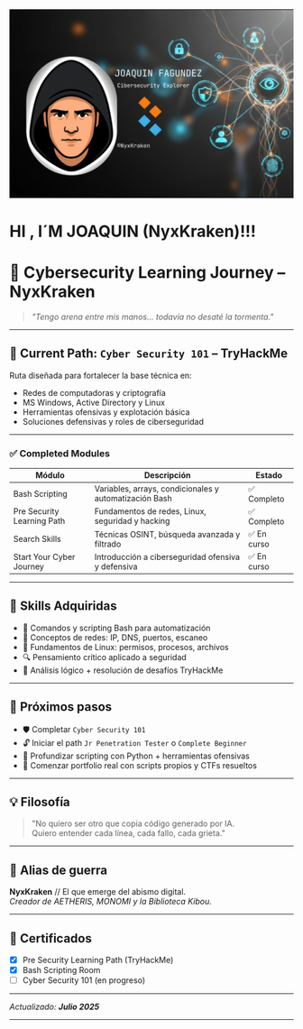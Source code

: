 <img src="assets/bannercapuchaestesi.png" alt="Banner NyxKraken" width="600"/>

# HI , I´M JOAQUIN (NyxKraken)!!!

# 🧠 Cybersecurity Learning Journey – NyxKraken

> *"Tengo arena entre mis manos... todavía no desaté la tormenta."*

---

## 📍 Current Path: `Cyber Security 101` – TryHackMe

Ruta diseñada para fortalecer la base técnica en:
- Redes de computadoras y criptografía
- MS Windows, Active Directory y Linux
- Herramientas ofensivas y explotación básica
- Soluciones defensivas y roles de ciberseguridad

---

### ✅ Completed Modules

| Módulo                          | Descripción                                     | Estado       |
|--------------------------------|-------------------------------------------------|--------------|
| Bash Scripting                 | Variables, arrays, condicionales y automatización Bash | ✅ Completo |
| Pre Security Learning Path     | Fundamentos de redes, Linux, seguridad y hacking | ✅ Completo |
| Search Skills                  | Técnicas OSINT, búsqueda avanzada y filtrado     | ✅ En curso  |
| Start Your Cyber Journey       | Introducción a ciberseguridad ofensiva y defensiva | ✅ En curso  |

---

## 🧱 Skills Adquiridas

- 📁 Comandos y scripting Bash para automatización
- 📡 Conceptos de redes: IP, DNS, puertos, escaneo
- 🧬 Fundamentos de Linux: permisos, procesos, archivos
- 🔍 Pensamiento crítico aplicado a seguridad
- 📜 Análisis lógico + resolución de desafíos TryHackMe

---

## 🚧 Próximos pasos

- 🛡️ Completar `Cyber Security 101`
- 🔓 Iniciar el path `Jr Penetration Tester` o `Complete Beginner`
- 🧪 Profundizar scripting con Python + herramientas ofensivas
- 📂 Comenzar portfolio real con scripts propios y CTFs resueltos

---

## 💡 Filosofía

> "No quiero ser otro que copia código generado por IA.  
> Quiero entender cada línea, cada fallo, cada grieta."

---

## 🐙 Alias de guerra

**NyxKraken** // El que emerge del abismo digital.  
_Creador de AETHERIS, MONOMI y la Biblioteca Kibou._

---

## 🏁 Certificados

- [x] Pre Security Learning Path (TryHackMe)
- [x] Bash Scripting Room
- [ ] Cyber Security 101 (en progreso)

---

_Actualizado: **Julio 2025**_

---
